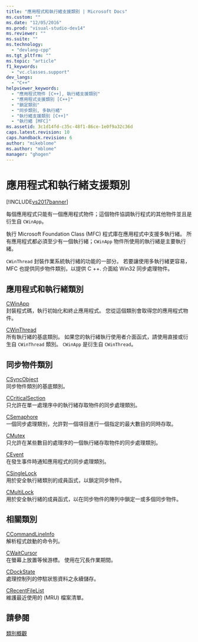 ```yaml
---
title: "應用程式和執行緒支援類別 | Microsoft Docs"
ms.custom: ""
ms.date: "12/05/2016"
ms.prod: "visual-studio-dev14"
ms.reviewer: ""
ms.suite: ""
ms.technology: 
  - "devlang-cpp"
ms.tgt_pltfrm: ""
ms.topic: "article"
f1_keywords: 
  - "vc.classes.support"
dev_langs: 
  - "C++"
helpviewer_keywords: 
  - "應用程式物件 [C++], 執行緒支援類別"
  - "應用程式支援類別 [C++]"
  - "鎖定類別"
  - "同步類別, 多執行緒"
  - "執行緒支援類別 [C++]"
  - "執行緒 [MFC]"
ms.assetid: 3c1d14fd-c35c-48f1-86ce-1e0f9a32c36d
caps.latest.revision: 10
caps.handback.revision: 6
author: "mikeblome"
ms.author: "mblome"
manager: "ghogen"
---
```

# 應用程式和執行緒支援類別
[!INCLUDE[vs2017banner](../assembler/inline/includes/vs2017banner.md)]

每個應用程式只能有一個應用程式物件；這個物件協調執行程式的其他物件並且是衍生自 `CWinApp`。  
  
 執行 Microsoft Foundation Class \(MFC\) 程式庫在應用程式中支援多執行緒。  所有應用程式都必須至少有一個執行緒；`CWinApp` 物件所使用的執行緒是主要執行緒。  
  
 `CWinThread` 封裝作業系統執行緒的功能的一部分。  若要讓使用多執行緒更容易， MFC 也提供同步物件類別，以提供 C \+\+. 介面給 Win32 同步處理物件。  
  
## 應用程式和執行緒類別  
 [CWinApp](../mfc/reference/cwinapp-class.md)  
 封裝程式碼，執行初始化和終止應用程式。  您從這個類別會取得您的應用程式物件。  
  
 [CWinThread](../mfc/reference/cwinthread-class.md)  
 所有執行緒的基底類別。  如果您的執行緒執行使用者介面函式，請使用直接或衍生自 `CWinThread` 類別。  `CWinApp` 是衍生自 `CWinThread`。  
  
## 同步物件類別  
 [CSyncObject](../mfc/reference/csyncobject-class.md)  
 同步物件類別的基底類別。  
  
 [CCriticalSection](../mfc/reference/ccriticalsection-class.md)  
 只允許在單一處理序中的執行緒存取物件的同步處理類別。  
  
 [CSemaphore](../mfc/reference/csemaphore-class.md)  
 一個同步處理類別，允許對一個項目進行一個指定的最大數目的同時存取。  
  
 [CMutex](../mfc/reference/cmutex-class.md)  
 只允許在某些數目的處理序的一個執行緒存取物件的同步處理類別。  
  
 [CEvent](../mfc/reference/cevent-class.md)  
 在發生事件時通知應用程式的同步處理類別。  
  
 [CSingleLock](../mfc/reference/csinglelock-class.md)  
 用於安全執行緒類別的成員函式，以鎖定同步物件。  
  
 [CMultiLock](../mfc/reference/cmultilock-class.md)  
 用於安全執行緒的成員函式，以在同步物件的陣列中鎖定一或多個同步物件。  
  
## 相關類別  
 [CCommandLineInfo](../mfc/reference/ccommandlineinfo-class.md)  
 解析程式啟動的命令列。  
  
 [CWaitCursor](../mfc/reference/cwaitcursor-class.md)  
 在螢幕上放置等候游標。  使用在冗長作業期間。  
  
 [CDockState](../mfc/reference/cdockstate-class.md)  
 處理控制列的停駐狀態資料之永續儲存。  
  
 [CRecentFileList](../mfc/reference/crecentfilelist-class.md)  
 維護最近使用的 \(MRU\) 檔案清單。  
  
## 請參閱  
 [類別概觀](../mfc/class-library-overview.md)
